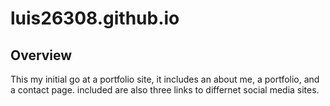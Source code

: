 # luis26308.github.io

## Overview

This my initial go at a portfolio site, it includes an about me, a portfolio, and a contact page. included are also three links to differnet social media sites.
